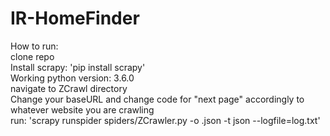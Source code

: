 # IR-HomeFinder

How to run:<br />
clone repo<br />
Install scrapy: 'pip install scrapy'<br />
Working python version: 3.6.0<br />
navigate to ZCrawl directory<br />
Change your baseURL and change code for "next page" accordingly to whatever website you are crawling<br />
run: 'scrapy runspider spiders/ZCrawler.py -o <outputFile>.json -t json --logfile=log.txt'<br />

